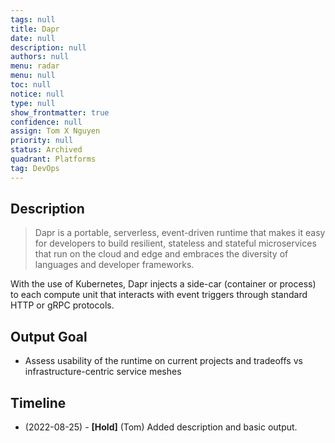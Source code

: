 ```yaml
---
tags: null
title: Dapr
date: null
description: null
authors: null
menu: radar
menu: null
toc: null
notice: null
type: null
show_frontmatter: true
confidence: null
assign: Tom X Nguyen
priority: null
status: Archived
quadrant: Platforms
tag: DevOps
---
```


## Description

> Dapr is a portable, serverless, event-driven runtime that makes it easy for developers to build resilient, stateless and stateful microservices that run on the cloud and edge and embraces the diversity of languages and developer frameworks.

With the use of Kubernetes, Dapr injects a side-car (container or process) to each compute unit that interacts with event triggers through standard HTTP or gRPC protocols.

## Output Goal

* Assess usability of the runtime on current projects and tradeoffs vs infrastructure-centric service meshes

## Timeline

* (2022-08-25) - **[Hold]** (Tom) Added description and basic output.